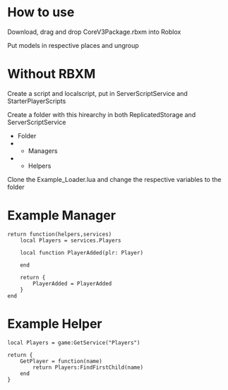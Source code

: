 # How to use 
Download, drag and drop CoreV3Package.rbxm into Roblox

Put models in respective places and ungroup

# Without RBXM

Create a script and localscript, put in ServerScriptService and StarterPlayerScripts

Create a folder with this hirearchy in both ReplicatedStorage and ServerScriptService
- Folder
- - Managers
- - Helpers

Clone the Example_Loader.lua and change the respective variables to the folder

# Example Manager
    return function(helpers,services)
        local Players = services.Players

        local function PlayerAdded(plr: Player)
        
        end

        return {
            PlayerAdded = PlayerAdded
        }
    end
# Example Helper
    local Players = game:GetService("Players")

    return {
        GetPlayer = function(name)
            return Players:FindFirstChild(name)
        end
    }